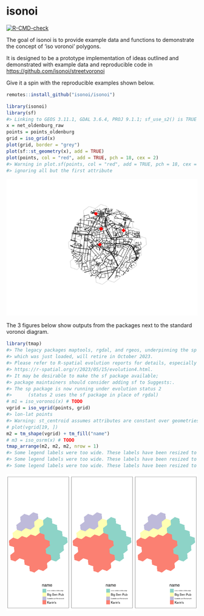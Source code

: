 
<!-- README.md is generated from README.Rmd. Please edit that file -->

# isonoi

<!-- badges: start -->

[![R-CMD-check](https://github.com/streetvoronoi/isonoi/actions/workflows/R-CMD-check.yaml/badge.svg)](https://github.com/streetvoronoi/isonoi/actions/workflows/R-CMD-check.yaml)
<!-- badges: end -->

The goal of isonoi is to provide example data and functions to
demonstrate the concept of ‘iso voronoi’ polygons.

It is designed to be a prototype implementation of ideas outlined and
demonstrated with example data and reproducible code in
<https://github.com/isonoi/streetvoronoi>

Give it a spin with the reproducible examples shown below.

``` r
remotes::install_github("isonoi/isonoi")
```

``` r
library(isonoi)
library(sf)
#> Linking to GEOS 3.11.1, GDAL 3.6.4, PROJ 9.1.1; sf_use_s2() is TRUE
x = net_oldenburg_raw
points = points_oldenburg
grid = iso_grid(x)
plot(grid, border = "grey")
plot(sf::st_geometry(x), add = TRUE)
plot(points, col = "red", add = TRUE, pch = 18, cex = 2)
#> Warning in plot.sf(points, col = "red", add = TRUE, pch = 18, cex = 2):
#> ignoring all but the first attribute
```

![](README_files/figure-gfm/inputs-1.png)<!-- -->

The 3 figures below show outputs from the packages next to the standard
voronoi diagram.

``` r
library(tmap)
#> The legacy packages maptools, rgdal, and rgeos, underpinning the sp package,
#> which was just loaded, will retire in October 2023.
#> Please refer to R-spatial evolution reports for details, especially
#> https://r-spatial.org/r/2023/05/15/evolution4.html.
#> It may be desirable to make the sf package available;
#> package maintainers should consider adding sf to Suggests:.
#> The sp package is now running under evolution status 2
#>      (status 2 uses the sf package in place of rgdal)
# m1 = iso_voronoi(x) # TODO
vgrid = iso_vgrid(points, grid)
#> lon-lat points
#> Warning: st_centroid assumes attributes are constant over geometries
# plot(vgrid[19, ])
m2 = tm_shape(vgrid) + tm_fill("name")
# m3 = iso_osrm(x) # TODO
tmap_arrange(m2, m2, m2, nrow = 1)
#> Some legend labels were too wide. These labels have been resized to 0.24, 0.62, 0.29. Increase legend.width (argument of tm_layout) to make the legend wider and therefore the labels larger.
#> Some legend labels were too wide. These labels have been resized to 0.24, 0.62, 0.29. Increase legend.width (argument of tm_layout) to make the legend wider and therefore the labels larger.
#> Some legend labels were too wide. These labels have been resized to 0.24, 0.62, 0.29. Increase legend.width (argument of tm_layout) to make the legend wider and therefore the labels larger.
```

![](README_files/figure-gfm/outputs-1.png)<!-- -->
